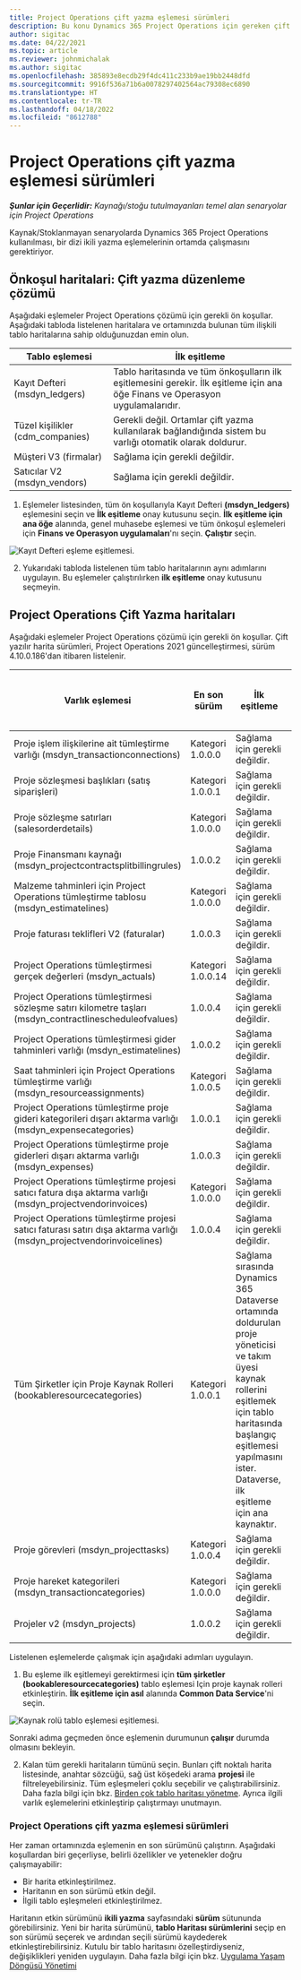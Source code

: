 ```yaml
---
title: Project Operations çift yazma eşlemesi sürümleri
description: Bu konu Dynamics 365 Project Operations için gereken çift yazma eşlemelerinin listesi sağlanır .
author: sigitac
ms.date: 04/22/2021
ms.topic: article
ms.reviewer: johnmichalak
ms.author: sigitac
ms.openlocfilehash: 385893e8ecdb29f4dc411c233b9ae19bb2448dfd
ms.sourcegitcommit: 9916f536a71b6a0078297402564ac79308ec6890
ms.translationtype: HT
ms.contentlocale: tr-TR
ms.lasthandoff: 04/18/2022
ms.locfileid: "8612788"
---
```

# <a name="project-operations-dual-write-map-versions"></a>Project Operations çift yazma eşlemesi sürümleri

_**Şunlar için Geçerlidir:** Kaynağı/stoğu tutulmayanları temel alan senaryolar için Project Operations_

Kaynak/Stoklanmayan senaryolarda Dynamics 365 Project Operations kullanılması, bir dizi ikili yazma eşlemelerinin ortamda çalışmasını gerektiriyor. 

## <a name="prerequisite-maps-dual-write-orchestration-solution"></a>Önkoşul haritalari: Çift yazma düzenleme çözümü

Aşağıdaki eşlemeler Project Operations çözümü için gerekli ön koşullar. Aşağıdaki tabloda listelenen haritalara ve ortamınızda bulunan tüm ilişkili tablo haritalarına sahip olduğunuzdan emin olun.

| Tablo eşlemesi | İlk eşitleme |
| --- | --- |
| Kayıt Defteri (msdyn_ledgers) | Tablo haritasında ve tüm önkoşulların ilk eşitlemesini gerekir. İlk eşitleme için ana öğe Finans ve Operasyon uygulamalarıdır. |
| Tüzel kişilikler (cdm_companies) | Gerekli değil. Ortamlar çift yazma kullanılarak bağlandığında sistem bu varlığı otomatik olarak doldurur. |
| Müşteri V3 (firmalar) | Sağlama için gerekli değildir. |
| Satıcılar V2 (msdyn_vendors) | Sağlama için gerekli değildir. |

1. Eşlemeler listesinden, tüm ön koşullarıyla Kayıt Defteri **(msdyn\_ledgers)** eşlemesini seçin ve **İlk eşitleme** onay kutusunu seçin. **İlk eşitleme için ana öğe** alanında, genel muhasebe eşlemesi ve tüm önkoşul eşlemeleri için **Finans ve Operasyon uygulamaları**'nı seçin. **Çalıştır** seçin.

![Kayıt Defteri eşleme eşitlemesi.](media/DW6.png)

2. Yukarıdaki tabloda listelenen tüm tablo haritalarının aynı adımlarını uygulayın. Bu eşlemeler çalıştırılırken **ilk eşitleme** onay kutusunu seçmeyin.

## <a name="project-operations-dual-write-maps"></a>Project Operations Çift Yazma haritaları

Aşağıdaki eşlemeler Project Operations çözümü için gerekli ön koşullar. Çift yazılır harita sürümleri, Project Operations 2021 güncelleştirmesi, sürüm 4.10.0.186'dan itibaren listelenir.

| Varlık eşlemesi | En son sürüm | İlk eşitleme | Gerekli Dynamics 365 Finance sürümü |
| --- | --- | --- | --- |
| Proje işlem ilişkilerine ait tümleştirme varlığı (msdyn\_transactionconnections) | Kategori 1.0.0.0 | Sağlama için gerekli değildir. ||
| Proje sözleşmesi başlıkları (satış siparişleri) | Kategori 1.0.0.1 | Sağlama için gerekli değildir. ||
| Proje sözleşme satırları (salesorderdetails) | Kategori 1.0.0.0 | Sağlama için gerekli değildir. ||
| Proje Finansmanı kaynağı (msdyn_projectcontractsplitbillingrules) | 1.0.0.2 | Sağlama için gerekli değildir. ||
| Malzeme tahminleri için Project Operations tümleştirme tablosu (msdyn\_estimatelines) | Kategori 1.0.0.0 | Sağlama için gerekli değildir. ||
| Proje faturası teklifleri V2 (faturalar) | 1.0.0.3 | Sağlama için gerekli değildir. ||
| Project Operations tümleştirmesi gerçek değerleri (msdyn_actuals) | Kategori 1.0.0.14 | Sağlama için gerekli değildir. ||
| Project Operations tümleştirmesi sözleşme satırı kilometre taşları (msdyn_contractlinescheduleofvalues) | 1.0.0.4 | Sağlama için gerekli değildir. ||
| Project Operations tümleştirmesi gider tahminleri varlığı (msdyn_estimatelines) | 1.0.0.2 | Sağlama için gerekli değildir. ||
| Saat tahminleri için Project Operations tümleştirme varlığı (msdyn_resourceassignments) | Kategori 1.0.0.5 | Sağlama için gerekli değildir. ||
| Project Operations tümleştirme proje gideri kategorileri dışarı aktarma varlığı (msdyn_expensecategories) | 1.0.0.1 | Sağlama için gerekli değildir. ||
| Project Operations tümleştirme proje giderleri dışarı aktarma varlığı (msdyn_expenses) | 1.0.0.3 | Sağlama için gerekli değildir. ||
| Project Operations tümleştirme projesi satıcı fatura dışa aktarma varlığı (msdyn_projectvendorinvoices) | Kategori 1.0.0.0 | Sağlama için gerekli değildir. ||
| Project Operations tümleştirme projesi satıcı faturası satırı dışa aktarma varlığı (msdyn_projectvendorinvoicelines) | 1.0.0.4 | Sağlama için gerekli değildir. | 10.0.26 veya üstü |
| Tüm Şirketler için Proje Kaynak Rolleri (bookableresourcecategories) | Kategori 1.0.0.1 | Sağlama sırasında Dynamics 365 Dataverse ortamında doldurulan proje yöneticisi ve takım üyesi kaynak rollerini eşitlemek için tablo haritasında başlangıç eşitlemesi yapılmasını ister. Dataverse, ilk eşitleme için ana kaynaktır. ||
| Proje görevleri (msdyn_projecttasks) | Kategori 1.0.0.4 | Sağlama için gerekli değildir. ||
| Proje hareket kategorileri (msdyn_transactioncategories) | Kategori 1.0.0.0 | Sağlama için gerekli değildir. ||
| Projeler v2 (msdyn_projects) | 1.0.0.2 | Sağlama için gerekli değildir. ||

Listelenen eşlemelerde çalışmak için aşağıdaki adımları uygulayın.

1. Bu eşleme ilk eşitlemeyi gerektirmesi için **tüm şirketler (bookableresourcecategories)** tablo eşlemesi Için proje kaynak rolleri etkinleştirin. **İlk eşitleme için asıl** alanında **Common Data Service**'ni seçin. 

 ![Kaynak rolü tablo eşlemesi eşitlemesi.](media/6ResourceInitialSync.jpg)

 Sonraki adıma geçmeden önce eşlemenin durumunun **çalışır** durumda olmasını bekleyin.

2. Kalan tüm gerekli haritaların tümünü seçin. Bunları çift noktalı harita listesinde, anahtar sözcüğü, sağ üst köşedeki arama **projesi** ile filtreleyebilirsiniz. Tüm eşleşmeleri çoklu seçebilir ve çalıştırabilirsiniz. Daha fazla bilgi için bkz. [Birden çok tablo haritası yönetme](/dynamics365/fin-ops-core/dev-itpro/data-entities/dual-write/multiple-entity-maps). Ayrıca ilgili varlık eşlemelerini etkinleştirip çalıştırmayı unutmayın.

### <a name="project-operations-dual-write-map-versions"></a>Project Operations çift yazma eşlemesi sürümleri

Her zaman ortamınızda eşlemenin en son sürümünü çalıştırın. Aşağıdaki koşullardan biri geçerliyse, belirli özellikler ve yetenekler doğru çalışmayabilir:

- Bir harita etkinleştirilmez.
- Haritanın en son sürümü etkin değil. 
- İlgili tablo eşleşmeleri etkinleştirilmez.

Haritanın etkin sürümünü **ikili yazma** sayfasındaki **sürüm** sütununda görebilirsiniz. Yeni bir harita sürümünü, **tablo Haritası sürümlerini** seçip en son sürümü seçerek ve ardından seçili sürümü kaydederek etkinleştirebilirsiniz. Kutulu bir tablo haritasını özelleştirdiyseniz, değişiklikleri yeniden uygulayın. Daha fazla bilgi için bkz. [Uygulama Yaşam Döngüsü Yönetimi](/dynamics365/fin-ops-core/dev-itpro/data-entities/dual-write/app-lifecycle-management)
